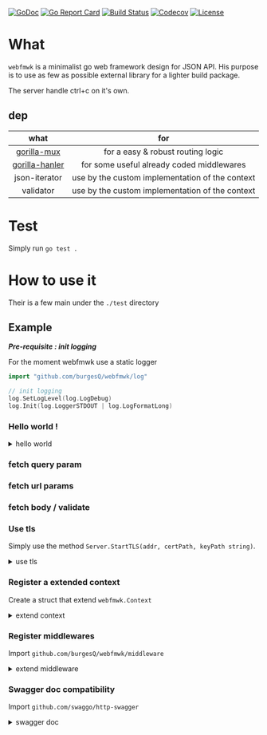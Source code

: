 [![GoDoc](http://img.shields.io/badge/go-documentation-blue.svg?style=flat-square)](http://godoc.org/github.com/burgesQ/webfmwk)
[![Go Report Card](https://goreportcard.com/badge/github.com/burgesQ/webfmwk?style=flat-square)](https://goreportcard.com/report/github.com/burgesQ/webfmwk)
[![Build Status](http://img.shields.io/travis/burgesQ/webfmwk.svg?style=flat-square)](https://travis-ci.org/burgesQ/webfmwk)
[![Codecov](https://img.shields.io/codecov/c/github/burgesQ/webfmwk.svg?style=flat-square)](https://codecov.io/gh/burgesQ/webfmwk)
[![License](http://img.shields.io/badge/license-mit-blue.svg?style=flat-square)](https://raw.githubusercontent.com/burgesQ/webfmwk/master/LICENSE)

# What

`webfmwk` is a minimalist go web framework design for JSON API. 
His purpose is to use as few as possible external library for a lighter build package.

The server handle ctrl+c on it's own.

## dep

| what                | for                                             |
| :-:                 | :-:                                             |
| [gorilla-mux][1]    | for a easy & robust routing logic               |
| [gorilla-hanler][2] | for some useful already coded middlewares       |
| json-iterator       | use by the custom implementation of the context |
| validator           | use by the custom implementation of the context |

# Test

Simply run `go test .`

# How to use it

Their is a few main under the `./test` directory

## Example

***Pre-requisite : init logging***

For the moment webfmwk use a static logger 

```go
import "github.com/burgesQ/webfmwk/log"

// init logging
log.SetLogLevel(log.LogDebug)
log.Init(log.LoggerSTDOUT | log.LogFormatLong)
```

### Hello world !

<details><summary>hello world</summary>
<p>

```go
import (
    w "github.com/burgesQ/webfmwk"
)

func main() {
	// create server
	s := w.InitServer(true)

    s.GET("/hello", func(c w.IContext) error {
		return c.JSONBlob(http.StatusOK, []byte(`{ "message": "hello world" }`))
	})

    // start asynchronously on :4242
	go func() {
		s.Start(":4242")
	}()

	// ctrl+c is handled internaly
	defer s.WaitAndStop()
}
```

</p>
</details>

### fetch query param

### fetch url params

### fetch body / validate

### Use tls

Simply use the method `Server.StartTLS(addr, certPath, keyPath string)`.

<details><summary>use tls</summary>
<p>

```go
// start tls asynchronously on :4242
go func() {
  s.StartTLS(":4242", TLSConfig{
    Cert:     "/path/to/cert",
    Key:      "/path/to/key",
    Insecure: true,
  })
}()
```

</p>
</details>

### Register a extended context

Create a struct that extend `webfmwk.Context`

<details><summary>extend context</summary>
<p>

```go
import (
    w "github.com/burgesQ/webfmwk"
)

type customContext struct {
	w.Context
	customVal string
}

func main() {
	// init server w/ ctrl+c support
	s := w.InitServer(true)

	s.SetCustomContext(func(c *w.Context) w.IContext {
		ctx := &customContext{*c, "42"}
		return ctx
	})

	s.GET("/test", func(c w.IContext) error {
		ctx := c.(*custom Context)
		return c.JSONOk(ctx.customVal)
	})
```

</p>
</details>

### Register middlewares

Import `github.com/burgesQ/webfmwk/middleware`

<details><summary>extend middleware</summary>
<p>

```go
import (
    w "github.com/burgesQ/webfmwk"
    m "github.com/burgesQ/webfmwk/middleware"
)

func main() {
	// create server
	s := w.InitServer()

    s.AddMiddleware(m.WithLogging)
```

</p>
</details>

### Swagger doc compatibility

Import `github.com/swaggo/http-swagger`

<details><summary>swagger doc</summary>
<p>

```go
package main

import (
	w "github.com/burgesQ/webfmwk"
	"github.com/burgesQ/webfmwk/log"
	httpSwagger "github.com/swaggo/http-swagger"
)

type Answer struct {
	message string `json:"message"`
}

// @Summary hello world
// @Description Return a simple greeting
// @Param pjson query bool false "return a pretty JSON"
// @Success 200 {object} db.Reply
// @Produce application/json
// @Router /hello [get]
func hello(c w.IContext) error {
	return c.JSONOk(Answer{"ok"})
}

// @title hello world API
// @version 1.0
// @description This is an simple API
// @termsOfService https://www.youtube.com/watch?v=DLzxrzFCyOs
// @contact.name Quentin Burgess
// @contact.url github.com/burgesQ
// @contact.email quentin@frafos.com
// @license.name GFO
// @host localhost:4242
func main() {

	// init logging
	log.SetLogLevel(log.LogDebug)
	log.Init(log.LoggerSTDOUT | log.LogFormatLong)

	// init server w/ ctrl+c support
	s := w.InitServer(true)

	s.RegisterDocHandler(httpSwagger.WrapHandler)

	s.GET("/test", func(c w.IContext) error {
		return c.JSONOk("ok")
	})

	// start asynchronously on :4242
	go func() {
		s.Start(":4242")
	}()

	// ctrl+c is handled internaly
	defer s.WaitAndStop()
}
```

Then reach `:4242/api/doc/index.html`

</p>
</details>

[1]: https://github.com/gorilla/gorilla-mux
[2]: https://github.com/gorilla/gorilla-handler
